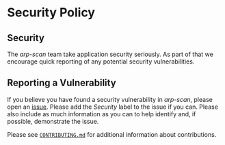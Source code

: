# Security Policy

## Security

The *arp-scan* team take application security seriously. As part of that we encourage quick reporting of any potential security vulnerabilities.

## Reporting a Vulnerability

If you believe you have found a security vulnerability in *arp-scan*, please open an [issue](https://github.com/royhills/arp-scan/issues). Please add the *Security* label to the issue if you can. Please also include as much information as you can to help identify and, if possible, demonstrate the issue.

Please see [`CONTRIBUTING.md`](CONTRIBUTING.md) for additional information about contributions.
